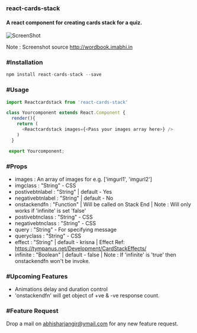### react-cards-stack
#### A react component for creating cards stack for a quiz.

![ScreenShot](https://i.imgur.com/1lqze2U.png)

Note : Screenshot source http://wordbook.imabhi.in

### #Installation
```javascript
npm install react-cards-stack --save
```

### #Usage
```javascript
import Reactcardstack from 'react-cards-stack'

class Yourcomponent extends React.Component {
  render(){
    return (
      <Reactcardstack images={<Pass your images array here>} />
    )
  }

 export Yourcomponent;
```

### #Props
  * images : An array of images for e.g. ['imgurl1', 'imgurl2']
  * imgclass : "String" - CSS
  * postivebtnlabel : "String" | default - Yes
  * negativebtnlabel : "String" | default - No
  * onstackendfn : "Function" | Will be called on Stack End | Note : Will only works if 'infinite' is set 'false'
  * postivebtnclass : "String" - CSS
  * negativebtnclass : "String" - CSS
  * query : "String" - For specifying message
  * queryclass : "String" - CSS
  * effect : "String" | default - krisna | Effect Ref: https://tympanus.net/Development/CardStackEffects/
  * infinite : "Boolean" | default - false | Note : If 'infinite' is 'true' then onstackendfn won't be invoke.

### #Upcoming Features
  * Animations delay and duration control
  * 'onstackendfn' will get object of +ve & -ve response count.

### #Feature Request
  Drop a mail on abhisharjangir@ymail.com for any new feature request.
